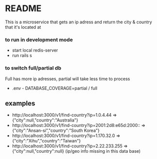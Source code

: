 # README
This is a microservice that gets an ip adress and return the city & country that it's located at

### to run in development mode
* start local redis-server
* run  rails s

### to switch full/partial db
Full has more ip adresses, partial will take less time to process
* .env - DATABASE_COVERAGE=partial / full

## examples
* http://localhost:3000/v1/find-country?ip=1.0.4.44 => {"city":null,"country":"Australia"}
* http://localhost:3000/v1/find-country?ip=2001:2d8:e65d:2000:: => {"city":"Ansan-si","country":"South Korea"}
* http://localhost:3000/v1/find-country?ip=1.170.32.0 => {"city":"Xihu","country":"Taiwan"}
* http://localhost:3000/v1/find-country?ip=2.22.233.255 => {"city":null,"country":null}  (ip/geo info missing in this data base)